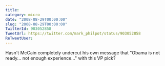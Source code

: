 ```yaml
---
title: 
category: micro
date: "2008-08-29T00:00:00"
slug: "2008-08-29T00:00:00"
TwitterId: 903052858
TweetUrl: https://twitter.com/mark_philpot/status/903052858
ReTweetUser: 
---
```


Hasn't McCain completely undercut his own message that "Obama is not ready... not enough experience..." with this VP pick?